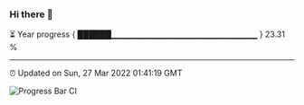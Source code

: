 ### Hi there 👋

⏳ Year progress { ██████▁▁▁▁▁▁▁▁▁▁▁▁▁▁▁▁▁▁▁▁▁▁▁▁ } 23.31 %

---

⏰ Updated on Sun, 27 Mar 2022 01:41:19 GMT

![Progress Bar CI](https://github.com/ZhaoGui/ZhaoGui/workflows/Progress%20Bar%20CI/badge.svg)
